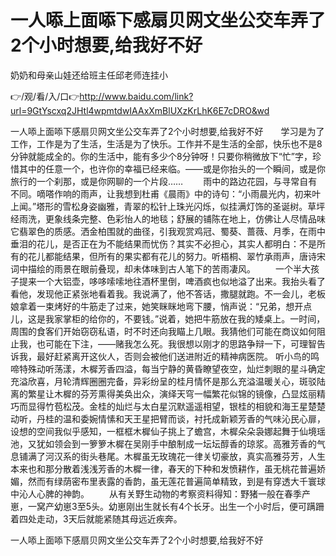 # 一人㖭上面㖭下感扇贝网文坐公交车弄了2个小时想要,给我好不好
奶奶和母亲山娃还给班主任邱老师连挂小

👉/观/看/入/口👉http://www.baidu.com/link?url=9GtYscxq2JHtl4wpmtdwIAAxXmBlUXzKrLhK6E7cDRO&wd

一人㖭上面㖭下感扇贝网文坐公交车弄了2个小时想要,给我好不好　　学习是为了工作，工作是为了生活，生活是为了快乐。工作并不是生活的全部，快乐也不是8分钟就能成全的。你的生活中，能有多少个8分钟呀！只要你稍微放下“忙”字，珍惜其中的任意一个，也许你的幸福已经来临。——或是你抬头的一个瞬间，或是你旅行的一个刹那，或是你网聊的一个片段……
　　雨中的路边花园，与寻常自有不同。嘀嗒作响的雨声，让我想到杜甫《晨雨》中的诗句：“小雨晨光内，初来叶上闻。”塔形的雪松身姿幽雅，青翠的松针上珠光闪烁，似挂满灯饰的圣诞树。草坪经雨洗，更象线条完整、色彩怡人的地毯；舒展的铺陈在地上，仿佛让人尽情品味它翡翠色的质感。洒金柏围就的曲径，引我观赏鸡冠、蜀葵、蔷薇、月季，在雨中垂泪的花儿，是否正在为不能结果而忧伤？其实不必担心，其实人都明白：不是所有的花儿都能结果，但所有的果实都有花儿的努力。听梧桐、翠竹承雨声，唐诗宋词中描绘的雨景在眼前叠现，却未体味到古人笔下的苦雨凄风。
　　一个半大孩子提来一个大铝壶，哆哆嗦嗦地往酒杯里倒，啤酒疯也似地溢了出来。我抬头看了看他，发现他正紧张地看着我。我说满了，他不答话，撒腿就跑。不一会儿，老板娘拿着一束烤好的牛筋走了过来，她笑眯眯地弯下腰，悄声说：“兄弟，想开点儿，这是我家掌柜的给你的，不要钱。”说着，她把牛筋放在我的矮桌上。一时间，周围的食客们开始窃窃私语，时不时还向我瞄上几眼。我猜他们可能在商议如何阻止我，也可能在下注，——赌我怎么死。我很想以刚才的思路争辩一下，可理智告诉我，最好赶紧离开这伙人，否则会被他们送进附近的精神病医院。
听小鸟的鸣啼特殊动听荡漾，木樨芳香四溢，每当宁静的黄昏瞭望夜空，灿烂刺眼的星斗确定充溢欣喜，月轮清辉圈圈完备，异彩纷呈的桂月情怀是那么充溢温暖关心，斑驳陆离的繁星让木樨的芬芳熏得美奂出众，演绎天穹一幅繁花似锦的镜像，凸显炫丽精巧而显得竹苞松茂。金桂的灿烂与太白星沉默遥遥相望，银桂的相貌和海王星楚楚动听，丹桂的温和委婉情愫和天王星把臂而谈，衬托成新颖芳香的气味沁民心扉，设想的空间我似乎感知，一框框木樨仙子挑上了蟾宫，木樨朵朵袅娜起舞于仙境瑶池，又犹如领会到一箩箩木樨在吴刚手中酿制成一坛坛醇香的琼浆。高雅芳香的气息铺满了河汉系的街头巷尾。木樨虽无玫瑰花一律关切豪放，真实高雅芬芳，人生本来也和那分散着浅浅芳香的木樨一律，春天的下种和发愤耕作，虽无桃花普遍娇媚，然而有绿荫密布里表露的香韵，虽无莲花普遍简单精致，到是有穿透大千寰球中沁人心脾的神韵。
　　从有关野生动物的考察资料得知：野猪一般在春季产崽，一窝产幼崽3至5头。幼崽刚出生就长有4个长牙。出生一个小时后，便可蹒跚着四处走动，3天后就能紧随其母远近疾奔。

一人㖭上面㖭下感扇贝网文坐公交车弄了2个小时想要,给我好不好

